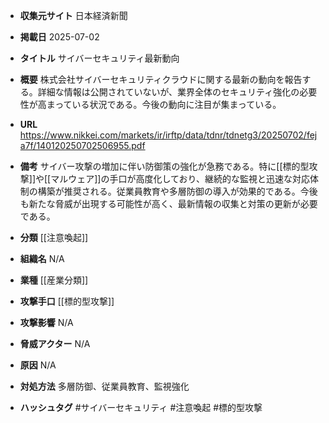 - **収集元サイト**
日本経済新聞

- **掲載日**
2025-07-02

- **タイトル**
サイバーセキュリティ最新動向

- **概要**
株式会社サイバーセキュリティクラウドに関する最新の動向を報告する。詳細な情報は公開されていないが、業界全体のセキュリティ強化の必要性が高まっている状況である。今後の動向に注目が集まっている。

- **URL**
https://www.nikkei.com/markets/ir/irftp/data/tdnr/tdnetg3/20250702/feja7f/140120250702506955.pdf

- **備考**
サイバー攻撃の増加に伴い防御策の強化が急務である。特に[[標的型攻撃]]や[[マルウェア]]の手口が高度化しており、継続的な監視と迅速な対応体制の構築が推奨される。従業員教育や多層防御の導入が効果的である。今後も新たな脅威が出現する可能性が高く、最新情報の収集と対策の更新が必要である。

- **分類**
[[注意喚起]]

- **組織名**
N/A

- **業種**
[[産業分類]]

- **攻撃手口**
[[標的型攻撃]]

- **攻撃影響**
N/A

- **脅威アクター**
N/A

- **原因**
N/A

- **対処方法**
多層防御、従業員教育、監視強化

- **ハッシュタグ**
#サイバーセキュリティ #注意喚起 #標的型攻撃
